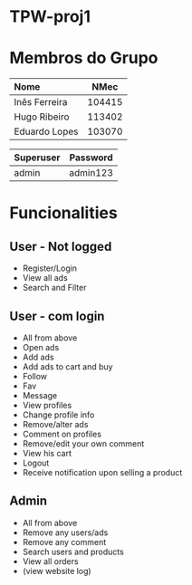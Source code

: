 # TPW-proj1

# Membros do Grupo

| Nome | NMec |
|:---|:---:|
| Inês Ferreira | 104415 |
| Hugo Ribeiro | 113402 |
| Eduardo Lopes | 103070 |


| Superuser | Password |
|:---|:---:|
| admin | admin123 |

# Funcionalities 

## User - Not logged

- Register/Login
- View all ads
- Search and Filter

## User - com login

- All from above
- Open ads
- Add ads
- Add ads to cart and buy 
- Follow
- Fav
- Message
- View profiles
- Change profile info
- Remove/alter ads 
- Comment on profiles
- Remove/edit your own comment 
- View his cart
- Logout
- Receive notification upon selling a product 

## Admin

- All from above
- Remove any users/ads
- Remove any comment
- Search users and products
- View all orders
- (view website log)